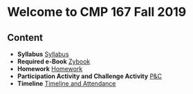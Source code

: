# Welcome to CMP 167 Fall 2019


## Content
- **Syllabus**
[Syllabus](https://github.com/synac1/CMP167Fall2019TT/blob/master/CMP167_Core_SyllabusThuT.pdf)
- **Required e-Book**
[Zybook](https://learn.zybooks.com/zybook/CUNYCMP167Fall2019)
- **Homework**
[Homework](https://drive.google.com/drive/folders/1XdQ8CHmKnOPlA-PvB0oqqHqLe2wmPw0V?usp=sharing)
- **Participation Activity and Challenge Activity**
[P&C](https://drive.google.com/drive/folders/1Dr0IiesvtYE0ljlPEaNy94IiTWtokk6K?usp=sharing)
- **Timeline**
[Timeline and Attendance](https://docs.google.com/spreadsheets/d/1GnPl1RiBfWW08uB2d0ZlYXa9eUxXyvECwi1HoeVyh8U/edit?usp=sharing)
